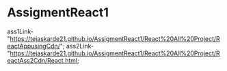 # AssigmentReact1


ass1Link- "https://tejaskarde21.github.io/AssigmentReact1/React%20All%20Project/ReactAppusingCdn/";
ass2Link- "https://tejaskarde21.github.io/AssigmentReact1/React%20All%20Project/ReactAss2Cdn/React.html;
